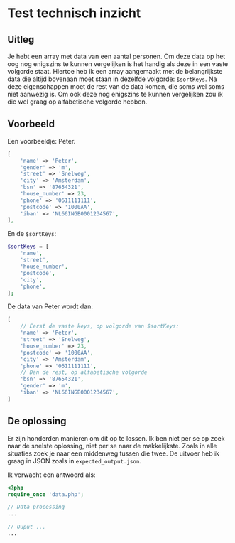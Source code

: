 Test technisch inzicht
======================

Uitleg
------

Je hebt een array met data van een aantal personen. Om deze data op het oog nog enigszins te kunnen vergelijken
is het handig als deze in een vaste volgorde staat. Hiertoe heb ik een array aangemaakt met de belangrijkste data
die altijd bovenaan moet staan in dezelfde volgorde: `$sortKeys`. Na deze eigenschappen moet de rest van de data
komen, die soms wel soms niet aanwezig is. Om ook deze nog enigszins te kunnen vergelijken zou ik die wel graag
op alfabetische volgorde hebben.

Voorbeeld
---------

Een voorbeeldje: Peter.
```php
[
    'name' => 'Peter',
    'gender' => 'm',
    'street' => 'Snelweg',
    'city' => 'Amsterdam',
    'bsn' => '87654321',
    'house_number' => 23,
    'phone' => '0611111111',
    'postcode' => '1000AA',
    'iban' => 'NL66INGB0001234567',
],
```

En de `$sortKeys`:
```php
$sortKeys = [
    'name',
    'street',
    'house_number',
    'postcode',
    'city',
    'phone',
];
```

De data van Peter wordt dan:
```php
[
    // Eerst de vaste keys, op volgorde van $sortKeys:
    'name' => 'Peter',
    'street' => 'Snelweg',
    'house_number' => 23,
    'postcode' => '1000AA',
    'city' => 'Amsterdam',
    'phone' => '0611111111',
    // Dan de rest, op alfabetische volgorde
    'bsn' => '87654321',
    'gender' => 'm',
    'iban' => 'NL66INGB0001234567',
]
```

De oplossing
------------

Er zijn honderden manieren om dit op te lossen. Ik ben niet per se op zoek naar de snelste oplossing, niet 
per se naar de makkelijkste. Zoals in alle situaties zoek je naar een middenweg tussen die twee. De uitvoer
heb ik graag in JSON zoals in `expected_output.json`.

Ik verwacht een antwoord als:
```php
<?php
require_once 'data.php';

// Data processing
...
    
// Ouput ...
...
```
